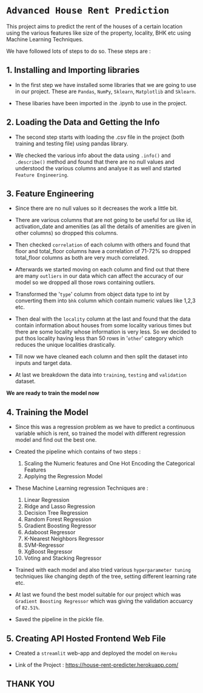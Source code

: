 # `Advanced House Rent Prediction`

This project aims to predict the rent of the houses of a certain location using the various features like size of the property, locality, BHK etc using Machine Learning Techniques.

We have followed lots of steps to do so. These steps are :

## 1. Installing and Importing libraries

- In the first step we have installed some libraries that we are going to use in our project. These are `Pandas`, `NumPy`, `Sklearn`, `Matplotlib` and `Sklearn`.

- These libaries have been imported in the .ipynb to use in the project.

## 2. Loading the Data and Getting the Info

- The second step starts with loading the .csv file in the project (both training and testing file) using pandas library.

- We checked the various info about the data using `.info()` and `.describe()` method and found that there are no null values and understood the various columns and analyse it as well and started `Feature Engineering`.

## 3. Feature Engineering

- Since there are no null values so it decreases the work a little bit.

- There are various columns that are not going to be useful for us like id, activation_date and amenities (as all the details of amenities are given in other columns) so dropped this columns.

- Then checked `correlation` of each column with others and found that floor and total_floor columns have a correlation of 71-72% so dropped total_floor columns as both are very much correlated.

- Afterwards we started moving on each column and find out that there are many `outliers` in our data which can affect the accuracy of our model so we dropped all those rows containing outliers.

- Transformed the '`type`' column from object data type to int by converting them into `bhk` column which contain numeric values like 1,2,3 etc.

- Then deal with the `locality` column at the last and found that the data contain information about houses from some locality various times but there are some locality whose information is very less. So we decided to put thos locality having less than 50 rows in '`other`' category which reduces the unique localities drastically.

- Till now we have cleaned each column and then split the dataset into inputs and target data.

- At last we breakdown the data into `training`, `testing` and `validation` dataset.

**We are ready to train the model now**

## 4. Training the Model

- Since this was a regression problem as we have to predict a continuous variable which is rent, so trained the model with different regression model and find out the best one.

- Created the pipeline which contains of two steps :

  1. Scaling the Numeric features and One Hot Encoding the Categorical Features
  2. Applying the Regression Model

- These Machine Learning regression Techniques are :

    1. Linear Regression
    2. Ridge and Lasso Regression
    3. Decision Tree Regression
    4. Random Forest Regression
    5. Gradient Boosting Regressor
    6. Adaboost Regressor
    6. K-Nearest Neighbors Regressor
    7. SVM-Regressor
    8. XgBoost Regressor
    9. Voting and Stacking Regressor

- Trained with each model and also tried various `hyperparameter tuning` techniques like changing depth of the tree, setting different learning rate etc.

- At last we found the best model suitable for our project which was `Gradient Boosting Regressor` which was giving the validation accuarcy of `82.51%`.

- Saved the pipeline in the pickle file.

## 5. Creating API Hosted Frontend Web File

- Created a `streamlit` web-app and deployed the model on `Heroku`

- Link of the Project : https://house-rent-predicter.herokuapp.com/

## THANK YOU
